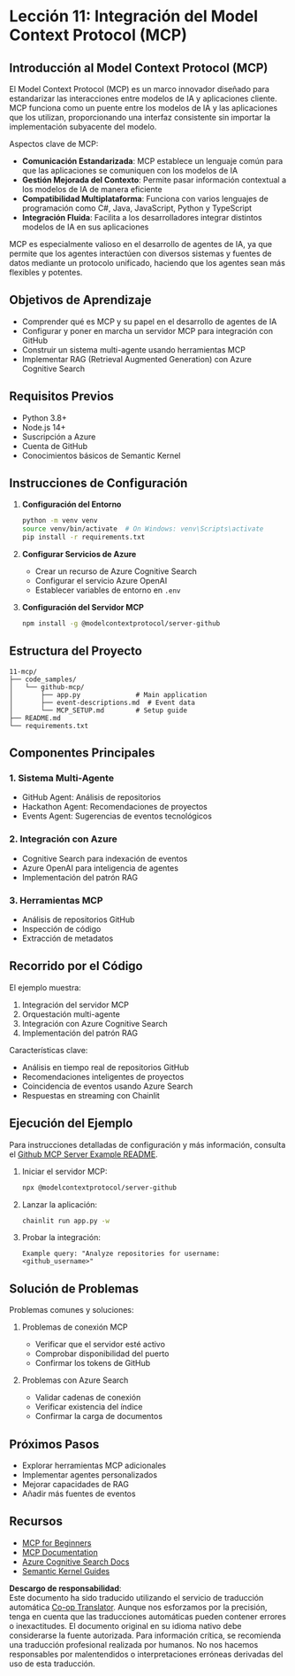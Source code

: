<!--
CO_OP_TRANSLATOR_METADATA:
{
  "original_hash": "bbce3572338711aeab758506379ab716",
  "translation_date": "2025-05-21T09:35:30+00:00",
  "source_file": "11-mcp/README.md",
  "language_code": "es"
}
-->
# Lección 11: Integración del Model Context Protocol (MCP)

## Introducción al Model Context Protocol (MCP)

El Model Context Protocol (MCP) es un marco innovador diseñado para estandarizar las interacciones entre modelos de IA y aplicaciones cliente. MCP funciona como un puente entre los modelos de IA y las aplicaciones que los utilizan, proporcionando una interfaz consistente sin importar la implementación subyacente del modelo.

Aspectos clave de MCP:

- **Comunicación Estandarizada**: MCP establece un lenguaje común para que las aplicaciones se comuniquen con los modelos de IA
- **Gestión Mejorada del Contexto**: Permite pasar información contextual a los modelos de IA de manera eficiente
- **Compatibilidad Multiplataforma**: Funciona con varios lenguajes de programación como C#, Java, JavaScript, Python y TypeScript
- **Integración Fluida**: Facilita a los desarrolladores integrar distintos modelos de IA en sus aplicaciones

MCP es especialmente valioso en el desarrollo de agentes de IA, ya que permite que los agentes interactúen con diversos sistemas y fuentes de datos mediante un protocolo unificado, haciendo que los agentes sean más flexibles y potentes.

## Objetivos de Aprendizaje
- Comprender qué es MCP y su papel en el desarrollo de agentes de IA
- Configurar y poner en marcha un servidor MCP para integración con GitHub
- Construir un sistema multi-agente usando herramientas MCP
- Implementar RAG (Retrieval Augmented Generation) con Azure Cognitive Search

## Requisitos Previos
- Python 3.8+
- Node.js 14+
- Suscripción a Azure
- Cuenta de GitHub
- Conocimientos básicos de Semantic Kernel

## Instrucciones de Configuración

1. **Configuración del Entorno**
   ```bash
   python -m venv venv
   source venv/bin/activate  # On Windows: venv\Scripts\activate
   pip install -r requirements.txt
   ```

2. **Configurar Servicios de Azure**
   - Crear un recurso de Azure Cognitive Search
   - Configurar el servicio Azure OpenAI
   - Establecer variables de entorno en `.env`

3. **Configuración del Servidor MCP**
   ```bash
   npm install -g @modelcontextprotocol/server-github
   ```

## Estructura del Proyecto

```
11-mcp/
├── code_samples/
│   └── github-mcp/
│       ├── app.py              # Main application
│       ├── event-descriptions.md  # Event data
│       └── MCP_SETUP.md        # Setup guide
├── README.md
└── requirements.txt
```

## Componentes Principales

### 1. Sistema Multi-Agente
- GitHub Agent: Análisis de repositorios
- Hackathon Agent: Recomendaciones de proyectos
- Events Agent: Sugerencias de eventos tecnológicos

### 2. Integración con Azure
- Cognitive Search para indexación de eventos
- Azure OpenAI para inteligencia de agentes
- Implementación del patrón RAG

### 3. Herramientas MCP
- Análisis de repositorios GitHub
- Inspección de código
- Extracción de metadatos

## Recorrido por el Código

El ejemplo muestra:
1. Integración del servidor MCP
2. Orquestación multi-agente
3. Integración con Azure Cognitive Search
4. Implementación del patrón RAG

Características clave:
- Análisis en tiempo real de repositorios GitHub
- Recomendaciones inteligentes de proyectos
- Coincidencia de eventos usando Azure Search
- Respuestas en streaming con Chainlit

## Ejecución del Ejemplo

Para instrucciones detalladas de configuración y más información, consulta el [Github MCP Server Example README](./code_samples/github-mcp/README.md).

1. Iniciar el servidor MCP:
   ```bash
   npx @modelcontextprotocol/server-github
   ```

2. Lanzar la aplicación:
   ```bash
   chainlit run app.py -w
   ```

3. Probar la integración:
   ```
   Example query: "Analyze repositories for username: <github_username>"
   ```

## Solución de Problemas

Problemas comunes y soluciones:
1. Problemas de conexión MCP
   - Verificar que el servidor esté activo
   - Comprobar disponibilidad del puerto
   - Confirmar los tokens de GitHub

2. Problemas con Azure Search
   - Validar cadenas de conexión
   - Verificar existencia del índice
   - Confirmar la carga de documentos

## Próximos Pasos
- Explorar herramientas MCP adicionales
- Implementar agentes personalizados
- Mejorar capacidades de RAG
- Añadir más fuentes de eventos

## Recursos
- [MCP for Beginners](https://aka.ms/mcp-for-beginners)  
- [MCP Documentation](https://github.com/microsoft/semantic-kernel/tree/main/python/semantic-kernel/semantic_kernel/connectors/mcp)
- [Azure Cognitive Search Docs](https://learn.microsoft.com/azure/search/)
- [Semantic Kernel Guides](https://learn.microsoft.com/semantic-kernel/)

**Descargo de responsabilidad**:  
Este documento ha sido traducido utilizando el servicio de traducción automática [Co-op Translator](https://github.com/Azure/co-op-translator). Aunque nos esforzamos por la precisión, tenga en cuenta que las traducciones automáticas pueden contener errores o inexactitudes. El documento original en su idioma nativo debe considerarse la fuente autorizada. Para información crítica, se recomienda una traducción profesional realizada por humanos. No nos hacemos responsables por malentendidos o interpretaciones erróneas derivadas del uso de esta traducción.